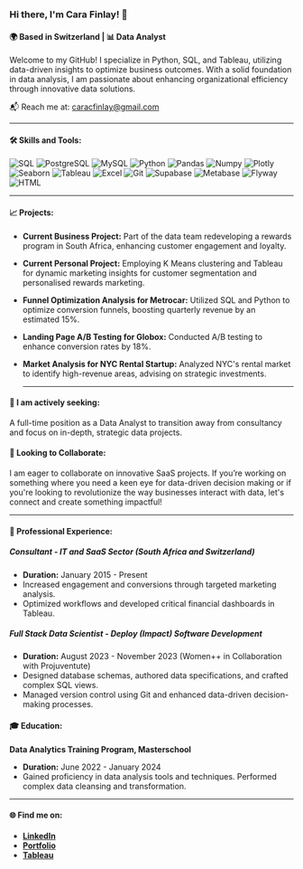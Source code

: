 ### Hi there, I'm Cara Finlay! 👋

#### 🌍 Based in Switzerland | 📊 Data Analyst

Welcome to my GitHub! I specialize in Python, SQL, and Tableau, utilizing data-driven insights to optimize business outcomes. With a solid foundation in data analysis, I am passionate about enhancing organizational efficiency through innovative data solutions.

📬 Reach me at: [caracfinlay@gmail.com](mailto:caracfinlay@gmail.com)

---

#### 🛠️ Skills and Tools:

  ![SQL](https://img.shields.io/badge/SQL-4479A1.svg?style=for-the-badge&logo=MySQL&logoColor=white)
  ![PostgreSQL](https://img.shields.io/badge/PostgreSQL-316192.svg?style=for-the-badge&logo=postgresql&logoColor=white)
  ![MySQL](https://img.shields.io/badge/MySQL-00000F.svg?style=for-the-badge&logo=mysql&logoColor=white)
  ![Python](https://img.shields.io/badge/Python-3776AB.svg?style=for-the-badge&logo=python&logoColor=white)
  ![Pandas](https://img.shields.io/badge/Pandas-%23150458.svg?style=for-the-badge&logo=pandas&logoColor=white)
  ![Numpy](https://img.shields.io/badge/Numpy-%23013243.svg?style=for-the-badge&logo=numpy&logoColor=white)
  ![Plotly](https://img.shields.io/badge/Plotly-%233F4F75.svg?style=for-the-badge&logo=plotly&logoColor=white)
  ![Seaborn](https://img.shields.io/badge/Seaborn-%23150458.svg?style=for-the-badge&logo=seaborn&logoColor=white)
  ![Tableau](https://img.shields.io/badge/Tableau-E97627.svg?style=for-the-badge&logo=Tableau&logoColor=white)
  ![Excel](https://img.shields.io/badge/Excel-217346.svg?style=for-the-badge&logo=microsoftexcel&logoColor=white)
  ![Git](https://img.shields.io/badge/git-%23F05033.svg?style=for-the-badge&logo=git&logoColor=white)
  ![Supabase](https://img.shields.io/badge/Supabase-3ECF8E.svg?style=for-the-badge&logo=supabase&logoColor=white)
  ![Metabase](https://img.shields.io/badge/Metabase-509EE3.svg?style=for-the-badge&logo=metabase&logoColor=white)
  ![Flyway](https://img.shields.io/badge/Flyway-CC0200.svg?style=for-the-badge&logo=flyway&logoColor=white)
  ![HTML](https://img.shields.io/badge/HTML5-E34F26.svg?style=for-the-badge&logo=html5&logoColor=white)


  ---

#### 📈 Projects:
- **Current Business Project:** Part of the data team redeveloping a rewards program in South Africa, enhancing customer engagement and loyalty.
- **Current Personal Project:** Employing K Means clustering and Tableau for dynamic marketing insights for customer segmentation and personalised rewards marketing.
- **Funnel Optimization Analysis for Metrocar:** Utilized SQL and Python to optimize conversion funnels, boosting quarterly revenue by an estimated 15%.
- **Landing Page A/B Testing for Globox:** Conducted A/B testing to enhance conversion rates by 18%.
- **Market Analysis for NYC Rental Startup:** Analyzed NYC's rental market to identify high-revenue areas, advising on strategic investments.

  ---

#### 📢 I am actively seeking:
A full-time position as a Data Analyst to transition away from consultancy and focus on in-depth, strategic data projects.

#### 🤝 Looking to Collaborate:
I am eager to collaborate on innovative SaaS projects. If you’re working on something where you need a keen eye for data-driven decision making or if you're looking to revolutionize the way businesses interact with data, let's connect and create something impactful!

---

#### 💼 Professional Experience:
##### Consultant - IT and SaaS Sector (South Africa and Switzerland)
- **Duration:** January 2015 - Present
- Increased engagement and conversions through targeted marketing analysis.
- Optimized workflows and developed critical financial dashboards in Tableau.

##### Full Stack Data Scientist - Deploy (Impact) Software Development
- **Duration:** August 2023 - November 2023 (Women++ in Collaboration with Projuventute)
- Designed database schemas, authored data specifications, and crafted complex SQL views.
- Managed version control using Git and enhanced data-driven decision-making processes.

#### 🎓 Education:
**Data Analytics Training Program, Masterschool**
- **Duration:** June 2022 - January 2024
- Gained proficiency in data analysis tools and techniques. Performed complex data cleansing and transformation.

---

#### 🌐 Find me on:
- **[LinkedIn](https://www.linkedin.com/in/caracfinlay/)**
- **[Portfolio](https://caracfinlay.github.io)**
- **[Tableau](https://public.tableau.com/app/profile/cara.finlay/vizzes)**

